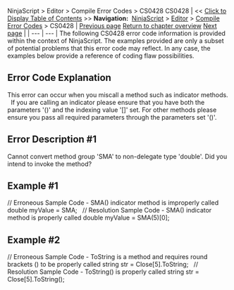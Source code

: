 ﻿
NinjaScript > Editor > Compile Error Codes > CS0428
CS0428
| << [Click to Display Table of Contents](cs0428.md) >> **Navigation:**     [NinjaScript](ninjascript-1.md) > [Editor](editor-1.md) > [Compile Error Codes](compile_error_codes-1.md) > CS0428 | [Previous page](cs0246-1.md) [Return to chapter overview](compile_error_codes-1.md) [Next page](cs0443-1.md) |
| --- | --- |
The following CS0428 error code information is provided within the context of NinjaScript. The examples provided are only a subset of potential problems that this error code may reflect. In any case, the examples below provide a reference of coding flaw possibilities.
## 
## Error Code Explanation
This error can occur when you miscall a method such as indicator methods.
 
If you are calling an indicator please ensure that you have both the parameters '()' and the indexing value '[]' set. For other methods please ensure you pass all required parameters through the parameters set '()'.
 
## Error Description #1 
Cannot convert method group 'SMA' to non-delegate type 'double'. Did you intend to invoke the method?
 
## Example #1
// Erroneous Sample Code - SMA() indicator method is improperly called
double myValue = SMA;
 
// Resolution Sample Code - SMA() indicator method is properly called
double myValue = SMA(5)[0];
## 
## Example #2
// Erroneous Sample Code - ToString is a method and requires round brackets () to be properly called
string str = Close[5].ToString; 
 
// Resolution Sample Code - ToString() is properly called
string str = Close[5].ToString(); 

